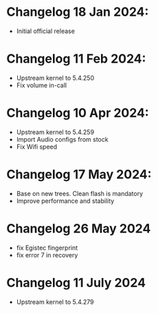 # Changelog 18 Jan 2024:
- Initial official release

# Changelog 11 Feb 2024:
- Upstream kernel to 5.4.250
- Fix volume in-call

# Changelog 10 Apr 2024:
- Upstream kernel to 5.4.259
- Import Audio configs from stock
- Fix Wifi speed 

# Changelog 17 May 2024:
- Base on new trees. Clean flash is mandatory
- Improve performance and stability

# Changelog 26 May 2024
- fix Egistec fingerprint
- fix error 7 in recovery

# Changelog 11 July 2024
- Upstream kernel to 5.4.279


